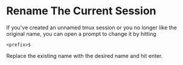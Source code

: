 # Rename The Current Session

If you've created an unnamed tmux session or you no longer like the original
name, you can open a prompt to change it by hitting

```
<prefix>$
```

Replace the existing name with the desired name and hit enter.
